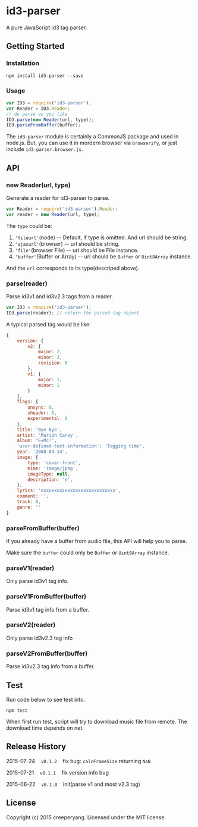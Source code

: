 # id3-parser

A pure JavaScript id3 tag parser.

## Getting Started
### Installation 

```shell
npm install id3-parser --save
```

### Usage

```js
var ID3 = require('id3-parser');
var Reader = ID3.Reader;
// do parse as you like
ID3.parse(new Reader(url, type));
ID3.parseFromBuffer(buffer);
```

The `id3-parser` module is certainly a CommonJS package and used in node.js. But, you can use it in mordern browser via `browserify`, or just include `id3-parser.browser.js`.

## API

### new Reader(url, type)

Generate a reader for id3-parser to parse.

```js
var Reader = require('id3-parser').Reader;
var reader = new Reader(url, type);
```

The `type` could be:

1. `'fileurl'`(node) -- Default, if type is omitted. And url should be string.
2. `'ajaxurl'`(browser) -- url should be string.
3. `'file'`(browser File) -- url should be File instance.
4. `'buffer'`(Buffer or Array) -- url should be `Buffer` or `Uint8Array` instance.

And the `url` corresponds to its type(descriped above).

### parse(reader)

Parse id3v1 and id3v2.3 tags from a reader.

```js
var ID3 = require('id3-parser');
ID3.parse(reader); // return the parsed tag object
```

A typical parsed tag would be like:

```js
{
    version: {
        v2: {
            major: 2,
            minor: 3,
            revision: 0
        },
        v1: {
            major: 1,
            minor: 1
        }
    },
    flags: {
        unsync: 0,
        xheader: 0,
        experimental: 0
    },
    title: 'Bye Bye',
    artist: 'Mariah Carey',
    album: 'E=Mc²',
    'user-defined-text-information': 'Tagging time',
    year: '2008-04-14',
    image: {
        type: 'cover-front',
        mime: 'image/jpeg',
        imageType: null,
        description: 'e',
    },
    lyrics: 'xxxxxxxxxxxxxxxxxxxxxxxxxxxx',
    comment: '',
    track: 0,
    genre: ''
}
```

### parseFromBuffer(buffer)

If you already have a buffer from audio file, this API will help you to parse.

Make sure the `buffer` could only be `Buffer` or `Uint8Array` instance.

### parseV1(reader)

Only parse id3v1 tag info.

### parseV1FromBuffer(buffer)

Parse id3v1 tag info from a buffer.

### parseV2(reader)

Only parse id3v2.3 tag info

### parseV2FromBuffer(buffer)

Parse id3v2.3 tag info from a buffer.


## Test

Run code below to see test info.

```shell
npm test
```

When first run test, script will try to download music file from remote. The download time depends on net.

## Release History

2015-07-24&nbsp;&nbsp;&nbsp;&nbsp;`v0.1.2`&nbsp;&nbsp;&nbsp;&nbsp;fix bug: `calcFrameSize` returning `NaN`

2015-07-21&nbsp;&nbsp;&nbsp;&nbsp;`v0.1.1`&nbsp;&nbsp;&nbsp;&nbsp;fix version info bug

2015-06-22&nbsp;&nbsp;&nbsp;&nbsp;`v0.1.0`&nbsp;&nbsp;&nbsp;&nbsp;init(parse v1 and most v2.3 tag)

## License
Copyright (c) 2015 creeperyang. Licensed under the MIT license.